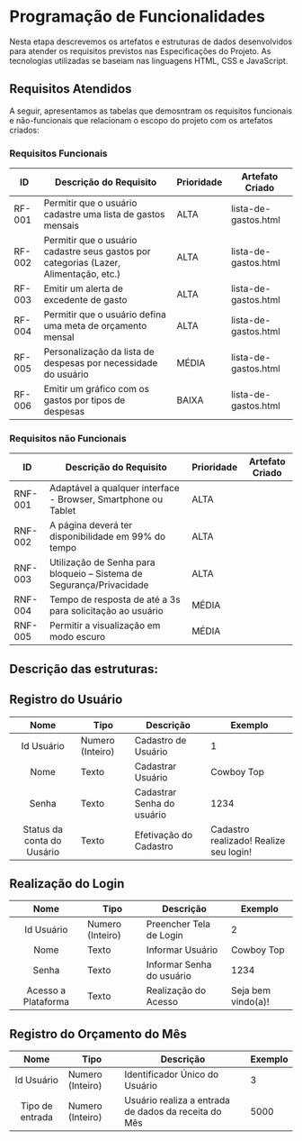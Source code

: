 # Programação de Funcionalidades

Nesta etapa descrevemos os artefatos e estruturas de dados desenvolvidos para atender os requisitos previstos nas Especificações do Projeto. As tecnologias utilizadas se baseiam nas linguagens HTML, CSS e JavaScript.

## Requisitos Atendidos

A seguir, apresentamos as tabelas que demosntram os requisitos funcionais e não-funcionais que relacionam o escopo do projeto com os artefatos criados:

### Requisitos Funcionais

|ID    | Descrição do Requisito | Prioridade | Artefato Criado |
|------|------------------------|------------|-----------------|
|RF-001| Permitir que o usuário cadastre uma lista de gastos mensais | ALTA |  lista-de-gastos.html |  
|RF-002| Permitir que o usuário cadastre seus gastos por categorias (Lazer, Alimentação, etc.)   | ALTA | lista-de-gastos.html | 
|RF-003| Emitir um alerta de excedente de gasto   | ALTA |lista-de-gastos.html  | 
|RF-004| Permitir que o usuário defina uma meta de orçamento mensal | ALTA |lista-de-gastos.html   |
|RF-005| Personalização da lista de despesas por necessidade do usuário   | MÉDIA |lista-de-gastos.html  |
|RF-006| Emitir um gráfico com os gastos por tipos de despesas | BAIXA |lista-de-gastos.html   |

### Requisitos não Funcionais

|ID    | Descrição do Requisito | Prioridade | Artefato Criado |
|------|------------------------|------------|-----------------|
|RNF-001| Adaptável a qualquer interface - Browser, Smartphone ou Tablet | ALTA | |
|RNF-002| A página deverá ter disponibilidade em 99% do tempo |  ALTA | |
|RNF-003| Utilização de Senha para bloqueio – Sistema de Segurança/Privacidade | ALTA | |
|RNF-004| Tempo de resposta de até a 3s para solicitação ao usuário |  MÉDIA | |
|RNF-005| Permitir a visualização em modo escuro | MÉDIA |  |

## Descrição das estruturas:

## Registro do Usuário
|  **Nome**      | **Tipo**          | **Descrição**                             | **Exemplo**                                    |
|:--------------:|-------------------|-------------------------------------------|------------------------------------------------|
| Id Usuário     | Numero (Inteiro)  | Cadastro de Usuário                       | 1                                              |
| Nome           | Texto             | Cadastrar Usuário                         | Cowboy Top                                     |
| Senha          | Texto             | Cadastrar Senha do usuário                | 1234                                           |
| Status da conta do Uusário  | Texto  | Efetivação do Cadastro | Cadastro realizado! Realize seu login!                          |

## Realização do Login
|  **Nome**      | **Tipo**          | **Descrição**                             | **Exemplo**                                    |
|:--------------:|-------------------|-------------------------------------------|------------------------------------------------|
| Id Usuário     | Numero (Inteiro)  | Preencher Tela de Login                   | 2                                             |
| Nome           | Texto             | Informar Usuário                          | Cowboy Top                                     |
| Senha          | Texto             | Informar Senha do usuário                 | 1234                                           |
| Acesso a Plataforma  | Texto       | Realização do Acesso                      | Seja bem vindo(a)!                    |

## Registro do Orçamento do Mês
|  **Nome**      | **Tipo**          | **Descrição**                             | **Exemplo**                                    |
|:--------------:|-------------------|-------------------------------------------|------------------------------------------------|
| Id Usuário     | Numero (Inteiro)  | Identificador Único do Usuário            | 3                                              |
| Tipo de entrada | Numero (Inteiro) | Usuário realiza a entrada de dados da receita do Mês                          | 5000       |
